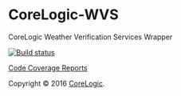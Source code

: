 # CoreLogic-WVS
CoreLogic Weather Verification Services Wrapper

[![Build status](https://ci.appveyor.com/api/projects/status/0xdnvm6x9lx37yp2?svg=true)](https://ci.appveyor.com/project/Georadix/corelogic-wvs)

[Code Coverage Reports](https://ci.appveyor.com/api/projects/Georadix/disruptor/artifacts/CodeCoverage.zip?branch=develop)

Copyright &copy; 2016 [CoreLogic](http://corelogic.com).